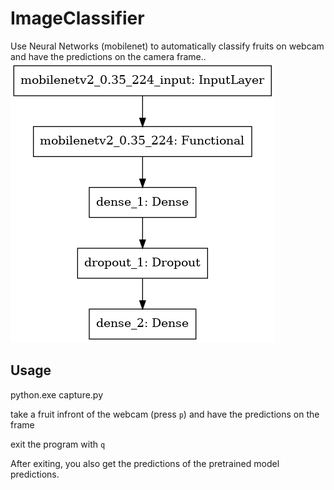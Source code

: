 # ImageClassifier

Use Neural Networks (mobilenet) to automatically classify fruits on webcam and have the predictions on the camera frame.. 
![](model_mobilenet.png)


## Usage
python.exe capture.py 

take a fruit infront of the webcam (press `p`) and have the predictions on the frame

exit the program with `q`

After exiting, you also get the predictions of the pretrained model predictions. 
